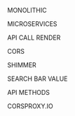 MONOLITHIC

MICROSERVICES

API CALL RENDER

CORS

SHIMMER

SEARCH BAR VALUE

API METHODS

CORSPROXY.IO